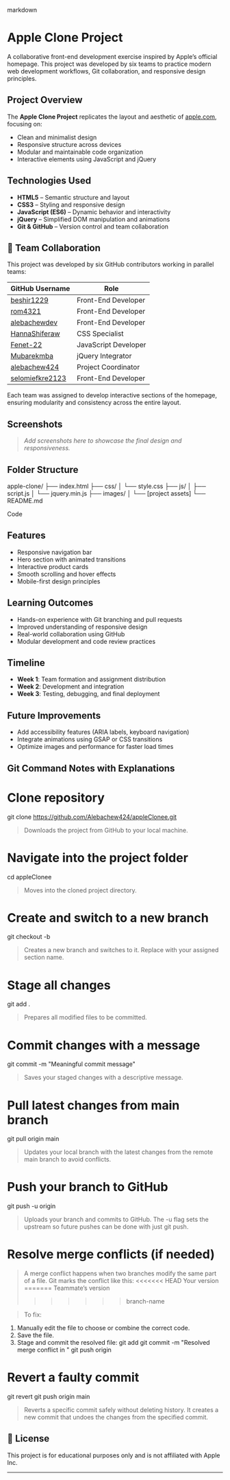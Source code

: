 markdown
#  Apple Clone Project

A collaborative front-end development exercise inspired by Apple’s official homepage. This project was developed by six teams to practice modern web development workflows, Git collaboration, and responsive design principles.

##  Project Overview

The **Apple Clone Project** replicates the layout and aesthetic of [apple.com](https://www.apple.com), focusing on:
- Clean and minimalist design
- Responsive structure across devices
- Modular and maintainable code organization
- Interactive elements using JavaScript and jQuery

##  Technologies Used

- **HTML5** – Semantic structure and layout
- **CSS3** – Styling and responsive design
- **JavaScript (ES6)** – Dynamic behavior and interactivity
- **jQuery** – Simplified DOM manipulation and animations
- **Git & GitHub** – Version control and team collaboration

## 👥 Team Collaboration

This project was developed by six GitHub contributors working in parallel teams:

| GitHub Username | Role |
|-----------------|------|
| [beshir1229](https://github.com/beshir1229) | Front-End Developer |
| [rom4321](https://github.com/rom4321) | Front-End Developer |
| [alebachewdev](https://github.com/alebachewdev) | Front-End Developer |
| [HannaShiferaw](https://github.com/HannaShiferaw) | CSS Specialist |
| [Fenet-22](https://github.com/Fenet-22) | JavaScript Developer |
| [Mubarekmba](https://github.com/Mubarekmba) | jQuery Integrator |
| [alebachew424](https://github.com/alebachew424) | Project Coordinator |
| [selomiefkre2123](https://github.com/selomiefkre2123) | Front-End Developer |

Each team was assigned to develop interactive sections of the homepage, ensuring modularity and consistency across the entire layout.

##  Screenshots

> _Add screenshots here to showcase the final design and responsiveness._

##  Folder Structure

apple-clone/ ├── index.html ├── css/ │ └── style.css ├── js/ │ ├── script.js │ └── jquery.min.js ├── images/ │ └── [project assets] └── README.md

Code

##  Features

- Responsive navigation bar
- Hero section with animated transitions
- Interactive product cards
- Smooth scrolling and hover effects
- Mobile-first design principles

##  Learning Outcomes

- Hands-on experience with Git branching and pull requests
- Improved understanding of responsive design
- Real-world collaboration using GitHub
- Modular development and code review practices

##  Timeline

- **Week 1**: Team formation and assignment distribution
- **Week 2**: Development and integration
- **Week 3**: Testing, debugging, and final deployment

##  Future Improvements

- Add accessibility features (ARIA labels, keyboard navigation)
- Integrate animations using GSAP or CSS transitions
- Optimize images and performance for faster load times


## Git Command Notes with Explanations

# Clone repository
git clone https://github.com/Alebachew424/appleClonee.git
> Downloads the project from GitHub to your local machine.

# Navigate into the project folder
cd appleClonee
> Moves into the cloned project directory.

# Create and switch to a new branch
git checkout -b <branch-name>
> Creates a new branch and switches to it. Replace <branch-name> with your assigned section name.

# Stage all changes
git add .
> Prepares all modified files to be committed.

# Commit changes with a message
git commit -m "Meaningful commit message"
> Saves your staged changes with a descriptive message.

# Pull latest changes from main branch
git pull origin main
> Updates your local branch with the latest changes from the remote main branch to avoid conflicts.

# Push your branch to GitHub
git push -u origin <branch-name>
> Uploads your branch and commits to GitHub. The -u flag sets the upstream so future pushes can be done with just git push.

# Resolve merge conflicts (if needed)
> A merge conflict happens when two branches modify the same part of a file. Git marks the conflict like this:
<<<<<<< HEAD
Your version
=======
Teammate’s version
>>>>>>> branch-name

> To fix:
1. Manually edit the file to choose or combine the correct code.
2. Save the file.
3. Stage and commit the resolved file:
   git add <filename>
   git commit -m "Resolved merge conflict in <filename>"
   git push origin <branch-name>

# Revert a faulty commit
git revert <commit-hash>
git push origin main
> Reverts a specific commit safely without deleting history. It creates a new commit that undoes the changes from the specified commit.


## 📄 License

This project is for educational purposes only and is not affiliated with Apple Inc.

-----
